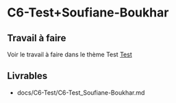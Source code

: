 
# C6-Test+Soufiane-Boukhar

## Travail à faire
Voir le travail à faire dans le thème Test
[Test](https://github.com/solicoders/evaluation/issues/10)

## Livrables
- docs/C6-Test/C6-Test_Soufiane-Boukhar.md 
 
